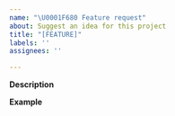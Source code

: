 ```yaml
---
name: "\U0001F680 Feature request"
about: Suggest an idea for this project
title: "[FEATURE]"
labels: ''
assignees: ''

---
```


**Description**  
<!-- A clear and concise description of the new feature. -->

**Example**  
<!-- A simple example of the new feature in action (include Js code, config, etc.)
     If the new feature changes an existing feature, include a simple before/after comparison. -->
